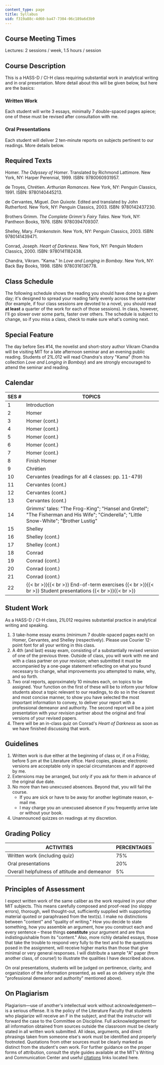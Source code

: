 ```yaml
---
content_type: page
title: Syllabus
uid: f319a88c-4d60-ba47-7304-06c189a6d3b9
---
```


Course Meeting Times
--------------------

Lectures: 2 sessions / week, 1.5 hours / session

Course Description
------------------

This is a HASS-D / CI-H class requiring substantial work in analytical writing and in oral presentation. More detail about this will be given below, but here are the basics:

### Written Work

Each student will write 3 essays, minimally 7 double-spaced pages apiece; one of these must be revised after consultation with me.

### Oral Presentations

Each student will deliver 2 ten-minute reports on subjects pertinent to our readings. More details below.

Required Texts
--------------

Homer. _The Odyssey of Homer_. Translated by Richmond Lattimore. New York, NY: Harper Perennial, 1999. ISBN: 9780060931957.

de Troyes, Chrétien. _Arthurian Romances_. New York, NY: Penguin Classics, 1991. ISBN: 9780140445213.

de Cervantes, Miguel. _Don Quixote_. Edited and translated by John Rutherford. New York, NY: Penguin Classics, 2003. ISBN: 9780142437230.

Brothers Grimm. _The Complete Grimm's Fairy Tales_. New York, NY: Pantheon Books, 1976. ISBN: 9780394709307.

Shelley, Mary. _Frankenstein_. New York, NY: Penguin Classics, 2003. ISBN: 9780141439471.

Conrad, Joseph. _Heart of Darkness_. New York, NY: Penguin Modern Classics, 2000. ISBN: 9780141182438.

Chandra, Vikram. "Kama." In _Love and Longing in Bombay_. New York, NY: Back Bay Books, 1998. ISBN: 9780316136778.

Class Schedule
--------------

The following schedule shows the reading you should have done by a given day; it's designed to spread your reading fairly evenly across the semester (for example, if four class sessions are devoted to a novel, you should read **at least** a quarter of the work for each of those sessions). In class, however, I'll go slower over some parts, faster over others. The schedule is subject to change, so if you miss a class, check to make sure what's coming next.

Special Feature
---------------

The day before Ses #14, the novelist and short-story author Vikram Chandra will be visiting MIT for a late afternoon seminar and an evening public reading. Students of 21L.012 will read Chandra's story "Kama" (from his collection _Love and Longing in Bombay_) and are strongly encouraged to attend the seminar and reading.

Calendar
--------

| SES # | TOPICS |
| --- | --- |
| 1 | Introduction |
| 2 | Homer |
| 3 | Homer (cont.) |
| 4 | Homer (cont.) |
| 5 | Homer (cont.) |
| 6 | Homer (cont.) |
| 7 | Homer (cont.) |
| 8 | Finish Homer |
| 9 | Chrétien |
| 10 | Cervantes (readings for all 4 classes: pp. 11-479) |
| 11 | Cervantes (cont.) |
| 12 | Cervantes (cont.) |
| 13 | Cervantes (cont.) |
| 14 | Grimms' tales: "The Frog-King"; "Hansel and Gretel"; "The Fisherman and His Wife"; "Cinderella"; "Little Snow-White"; "Brother Lustig" |
| 15 | Shelley |
| 16 | Shelley (cont.) |
| 17 | Shelley (cont.) |
| 18 | Conrad |
| 19 | Conrad (cont.) |
| 20 | Conrad (cont.) |
| 21 | Conrad (cont.) |
| 22 |  {{< br >}}{{< br >}} End-of-term exercises {{< br >}}{{< br >}} Student presentations {{< br >}}{{< br >}}  

Student Work
------------

As a HASS-D / CI-H class, 21L012 requires substantial practice in analytical writing and speaking.

1.  3 take-home essay exams (minimum 7 double-spaced pages each) on Homer, Cervantes, and Shelley (respectively). Please use Courier 12-point font for all your writing in this class.
2.  A 4th (and last) essay exam, consisting of a substantially revised version of one of the previous three. Outside of class, you will work with me and with a class partner on your revision; when submitted it must be accompanied by a one-page statement reflecting on what you found necessary to change, what improvements you attempted to make, why, and so forth.
3.  Two oral reports, approximately 10 minutes each, on topics to be assigned. Your function on the first of these will be to inform your fellow students about a topic relevant to our readings, to do so in the clearest and most concise manner, to show you have selected the most important information to convey, to deliver your report with a professional demeanor and authority. The second report will be a joint presentation with your revision partner about the original and final versions of your revised papers.
4.  There will be an in-class quiz on Conrad's _Heart of Darkness_ as soon as we have finished discussing that work.

Guidelines
----------

1.  Written work is due either at the beginning of class or, if on a Friday, before 5 pm at the Literature office. Hard copies, please; electronic versions are acceptable only in special circumstances and if approved by me.
2.  Extensions may be arranged, but only if you ask for them in advance of the original due date.
3.  No more than two unexcused absences. Beyond that, you will fail the course.
    *   If you are sick or have to be away for another legitimate reason, e-mail me.
    *   I may charge you an unexcused absence if you frequently arrive late or without your book.
4.  Unannounced quizzes on readings at my discretion.

Grading Policy
--------------

| ACTIVITIES | PERCENTAGES |
| --- | --- |
| Written work (including quiz) | 75% |
| Oral presentations | 20% |
| Overall helpfulness of attitude and demeanor | 5% 

Principles of Assessment
------------------------

I expect written work of the same caliber as the work required in your other MIT subjects. This means carefully composed and proof-read (no sloppy errors), thorough, well thought-out, sufficiently supplied with supporting material quoted or paraphrased from the text(s). I make no distinctions between "content" and "quality of writing." How you decide to state something, how you assemble an argument, how you construct each and every sentence – these things **constitute** your argument and are thus indistinguishable from its "content." Also, more richly detailed essays, those that take the trouble to respond very fully to the text and to the questions posed in the assignment, will receive higher marks than those that give minimal or very general responses. I will distribute a sample "A" paper (from another class, of course!) to illustrate the qualities I have described above.

On oral presentations, students will be judged on pertinence, clarity, and organization of the information presented, as well as on delivery style (the "professional demeanor and authority" mentioned above).

On Plagiarism
-------------

Plagiarism—use of another's intellectual work without acknowledgement—is a serious offense. It is the policy of the Literature Faculty that students who plagiarize will receive an F in the subject, and that the instructor will forward the case to the Committee on Discipline. Full acknowledgement for all information obtained from sources outside the classroom must be clearly stated in all written work submitted. All ideas, arguments, and direct phrasings taken from someone else's work must be identified and properly footnoted. Quotations from other sources must be clearly marked as distinct from the student's own work. For further guidance on the proper forms of attribution, consult the style guides available at the MIT's Writing and Communication Center and useful [citations](http://web.mit.edu/writing/Citation/index.html) links located here.